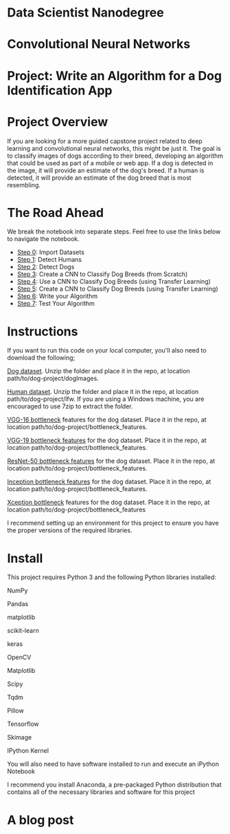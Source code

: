 # Data Scientist Nanodegree

# Convolutional Neural Networks

# Project: Write an Algorithm for a Dog Identification App

# Project Overview

If you are looking for a more guided capstone project related to deep learning and convolutional neural networks, this might be just it. The goal is to classify images of dogs according to their breed, developing an algorithm that could be used as part of a mobile or web app. If a dog is detected in the image, it will provide an estimate of the dog's breed. If a human is detected, it will provide an estimate of the dog breed that is most resembling. 


 
# The Road Ahead

We break the notebook into separate steps.  Feel free to use the links below to navigate the notebook.

* [Step 0](#step0): Import Datasets
* [Step 1](#step1): Detect Humans
* [Step 2](#step2): Detect Dogs
* [Step 3](#step3): Create a CNN to Classify Dog Breeds (from Scratch)
* [Step 4](#step4): Use a CNN to Classify Dog Breeds (using Transfer Learning)
* [Step 5](#step5): Create a CNN to Classify Dog Breeds (using Transfer Learning)
* [Step 6](#step6): Write your Algorithm
* [Step 7](#step7): Test Your Algorithm

# Instructions

If you want to run this code on your local computer, you'll also need to download the following;

[Dog dataset](https://s3-us-west-1.amazonaws.com/udacity-aind/dog-project/dogImages.zip). Unzip the folder and place it in the repo, at location path/to/dog-project/dogImages.

[Human dataset](https://s3-us-west-1.amazonaws.com/udacity-aind/dog-project/lfw.zip). Unzip the folder and place it in the repo, at location path/to/dog-project/lfw. If you are using a Windows machine, you are encouraged to use 7zip to extract the folder.

[VGG-16 bottleneck](https://s3-us-west-1.amazonaws.com/udacity-aind/dog-project/DogVGG16Data.npz) features for the dog dataset. Place it in the repo, at location path/to/dog-project/bottleneck_features.

[VGG-19 bottleneck features](https://s3-us-west-1.amazonaws.com/udacity-aind/dog-project/DogVGG19Data.npz) for the dog dataset. Place it in the repo, at location path/to/dog-project/bottleneck_features.

[ResNet-50 bottleneck features](https://s3-us-west-1.amazonaws.com/udacity-aind/dog-project/DogResnet50Data.npz) for the dog dataset. Place it in the repo, at location path/to/dog-project/bottleneck_features.

[Inception bottleneck features](https://s3-us-west-1.amazonaws.com/udacity-aind/dog-project/DogInceptionV3Data.npz) for the dog dataset. Place it in the repo, at location path/to/dog-project/bottleneck_features.

[Xception bottleneck](https://s3-us-west-1.amazonaws.com/udacity-aind/dog-project/DogXceptionData.npz) features for the dog dataset. Place it in the repo, at location path/to/dog-project/bottleneck_features




I recommend setting up an environment for this project to ensure you have the proper versions of the required libraries.

# Install

This project requires Python 3 and the following Python libraries installed:

NumPy


Pandas


matplotlib


scikit-learn


keras


OpenCV


Matplotlib

Scipy


Tqdm


Pillow


Tensorflow


Skimage


IPython Kernel


You will also need to have software installed to run and execute an iPython Notebook

I recommend you install Anaconda, a pre-packaged Python distribution that contains all of the necessary libraries and software for this project





# A blog post

